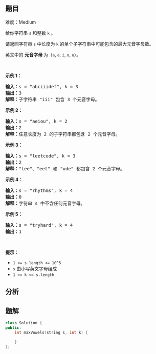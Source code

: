 
## 题目
难度：Medium
<p>给你字符串 <code>s</code> 和整数 <code>k</code> 。</p>

<p>请返回字符串 <code>s</code> 中长度为 <code>k</code> 的单个子字符串中可能包含的最大元音字母数。</p>

<p>英文中的 <strong>元音字母 </strong>为（<code>a</code>, <code>e</code>, <code>i</code>, <code>o</code>, <code>u</code>）。</p>

<p>&nbsp;</p>

<p><strong>示例 1：</strong></p>

<pre><strong>输入：</strong>s = &quot;abciiidef&quot;, k = 3
<strong>输出：</strong>3
<strong>解释：</strong>子字符串 &quot;iii&quot; 包含 3 个元音字母。
</pre>

<p><strong>示例 2：</strong></p>

<pre><strong>输入：</strong>s = &quot;aeiou&quot;, k = 2
<strong>输出：</strong>2
<strong>解释：</strong>任意长度为 2 的子字符串都包含 2 个元音字母。
</pre>

<p><strong>示例 3：</strong></p>

<pre><strong>输入：</strong>s = &quot;leetcode&quot;, k = 3
<strong>输出：</strong>2
<strong>解释：</strong>&quot;lee&quot;、&quot;eet&quot; 和 &quot;ode&quot; 都包含 2 个元音字母。
</pre>

<p><strong>示例 4：</strong></p>

<pre><strong>输入：</strong>s = &quot;rhythms&quot;, k = 4
<strong>输出：</strong>0
<strong>解释：</strong>字符串 s 中不含任何元音字母。
</pre>

<p><strong>示例 5：</strong></p>

<pre><strong>输入：</strong>s = &quot;tryhard&quot;, k = 4
<strong>输出：</strong>1
</pre>

<p>&nbsp;</p>

<p><strong>提示：</strong></p>

<ul>
	<li><code>1 &lt;= s.length &lt;= 10^5</code></li>
	<li><code>s</code> 由小写英文字母组成</li>
	<li><code>1 &lt;= k &lt;= s.length</code></li>
</ul>

## 分析

## 题解
```cpp
class Solution {
public:
    int maxVowels(string s, int k) {

    }
};
```